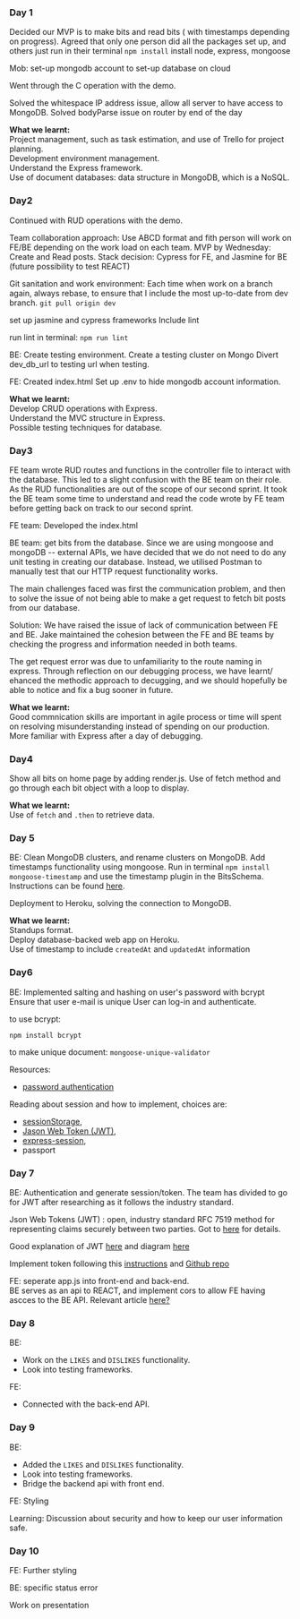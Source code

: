 ### Day 1

Decided our MVP is to make bits and read bits ( with timestamps depending on progress).
Agreed that only one person did all the packages set up, and others just run in their terminal
`npm install`
install node, express, mongoose

Mob:
set-up mongodb account to set-up database on cloud

Went through the C operation with the demo.

Solved the whitespace IP address issue, allow all server to have access to MongoDB.
Solved bodyParse issue on router by end of the day

<b>What we learnt:</b><br>
Project management, such as task estimation, and use of Trello for project planning.<br>
Development environment management.<br>
Understand the Express framework.<br>
Use of document databases: data structure in MongoDB, which is a NoSQL.


### Day2
Continued with RUD operations with the demo.

Team collaboration approach: Use ABCD format and fith person will work on FE/BE depending on the work load on each team.
MVP by Wednesday: Create and Read posts.
Stack decision: Cypress for FE, and Jasmine for BE (future possibility to test REACT)

Git sanitation and work environment:
Each time when work on a branch again, always rebase, to ensure that I include the most up-to-date from dev branch.
`git pull origin dev`

set up jasmine and cypress frameworks
Include lint

run lint  in terminal:
`npm run lint`

BE:
Create testing environment.
Create a testing cluster on Mongo
Divert dev_db_url to testing url when testing.

FE:
Created index.html
Set up .env to hide mongodb account information.

<b> What we learnt: </b><br>
Develop CRUD operations with Express.<br>
Understand the MVC structure in Express.<br>
Possible testing techniques for database.

### Day3

FE team wrote RUD routes and functions in the controller file to interact with the database.
This led to a slight confusion with the BE team on their role. As the RUD functionalities are out of the scope of our second sprint. It took the BE team some time to understand and read the code wrote by FE team before getting back on track to our second sprint.


FE team: Developed the index.html

BE team: get bits from the database. Since we are using mongoose and mongoDB -- external APIs, we have decided that we do not need to do any unit testing in creating our database. Instead, we utilised Postman to manually test that our HTTP request functionality works.

The main challenges faced was first the communication problem, and then to solve the issue of not being able to make a get request to fetch bit posts from our database.

Solution:
We have raised the issue of lack of communication between FE and BE. Jake maintained the cohesion between the FE and BE teams by checking the progress and information needed in both teams.

The get request error was due to unfamiliarity to the route naming in express. Through reflection on our debugging process, we have learnt/ ehanced the methodic approach to decugging, and we should hopefully be able to notice and fix a bug sooner in future.

<b>What we learnt:</b><br>
Good commnication skills are important in agile process or time will spent on resolving misunderstanding instead of spending on our production.<br>
More familiar with Express after a day of debugging.



### Day4
Show all bits on home page by adding render.js. Use of fetch method and go through each bit object with a loop to display.

<b>What we learnt:</b><br>
Use of  `fetch` and `.then` to retrieve data.


### Day 5

BE: Clean MongoDB clusters, and rename clusters on MongoDB.
Add timestamps functionality using mongoose.
Run in terminal
`npm install mongoose-timestamp`
and use the timestamp plugin in the BitsSchema.
Instructions can be found [here](https://www.npmjs.com/package/mongoose-timestamp).

Deployment to Heroku, solving the connection to MongoDB.

<b>What we learnt:</b><br>
Standups format.<br>
Deploy database-backed web app on Heroku.<br>
Use of timestamp to include `createdAt` and `updatedAt` information

### Day6

BE:
Implemented salting and hashing on user's password with bcrypt
Ensure that user e-mail is unique
User can log-in and authenticate.

to use bcrypt:

`
npm install bcrypt
`

to  make unique document:
`
mongoose-unique-validator
`

Resources:
- [password authentication](https://www.mongodb.com/blog/post/password-authentication-with-mongoose-part-1)

Reading about session and how to implement, choices are:
- [sessionStorage](https://developer.mozilla.org/en-US/docs/Web/API/Window/sessionStorage),
- [Jason Web Token (JWT)](https://techbrij.com/token-authentication-nodejs-express-mongo-passport),
- [express-session](https://github.com/Createdd/Writing/blob/master/2017/articles/AuthenticationIntro.md),
- passport

### Day 7

BE: Authentication and generate session/token. The team has divided to go for JWT after researching as it follows the industry standard.<br>

Json Web Tokens (JWT) : open, industry standard RFC 7519 method for representing claims securely between two parties. Got to [here](https://jwt.io/) for details.<br>

Good explanation of JWT [here](https://medium.com/dev-bits/a-guide-for-adding-jwt-token-based-authentication-to-your-single-page-nodejs-applications-c403f7cf04f4) and diagram [here](https://medium.com/@siddharthac6/json-web-token-jwt-the-right-way-of-implementing-with-node-js-65b8915d550e)<br>

Implement token following this [instructions](https://scotch.io/tutorials/authenticate-a-node-js-api-with-json-web-tokens) and [Github repo](https://gist.github.com/umidjons/857013a6c8fbd1c99ada)<br>

FE: seperate app.js into front-end and back-end. <br>
BE serves as an api to REACT, and implement cors to allow FE having ascces to the BE API.
Relevant article [here?](https://medium.freecodecamp.org/create-a-react-frontend-a-node-express-backend-and-connect-them-together-c5798926047c)

### Day 8

BE:
- Work on the `LIKES` and `DISLIKES` functionality.
- Look into testing frameworks.


FE:
- Connected with the back-end API.

### Day 9

BE:
- Added the `LIKES` and `DISLIKES` functionality.
- Look into testing frameworks.
- Bridge the backend api with front end.

FE: Styling

Learning:
Discussion about security and how to keep our user information safe.

### Day 10

FE: Further styling

BE: specific status error

Work on presentation

